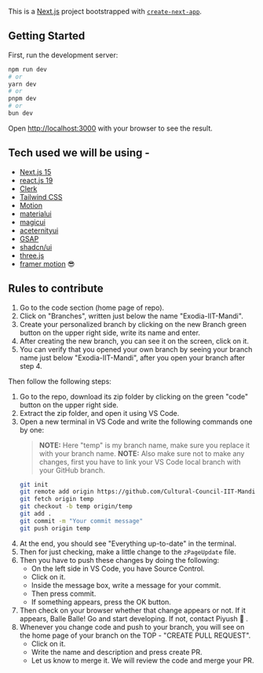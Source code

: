 This is a [Next.js](https://nextjs.org) project bootstrapped with [`create-next-app`](https://nextjs.org/docs/app/api-reference/cli/create-next-app).

## Getting Started

First, run the development server:

```bash
npm run dev
# or
yarn dev
# or
pnpm dev
# or
bun dev
```

Open [http://localhost:3000](http://localhost:3000) with your browser to see the result.

<!-- adding tech stack used heading and their links name  -->

## Tech used we will be using - 

- [Next.js 15](https://nextjs.org)
- [react.js 19](https://react.dev/)
- [Clerk](https://clerk.dev)
- [Tailwind CSS](https://tailwindcss.com)
- [Motion](https://motion.dev)
- [materialui](https://mui.com/material-ui/)
- [magicui](https://magicui.design/)
- [aceternityui](https://ui.aceternity.com/)
- [GSAP](https://gsap.com)
- [shadcn/ui](https://ui.shadcn.com/)
- [three.js](https://threejs.org/)
- [framer motion](https://motion.dev/) 😎

## Rules to contribute

1. Go to the code section (home page of repo).
2. Click on "Branches", written just below the name "Exodia-IIT-Mandi".
3. Create your personalized branch by clicking on the new Branch green button on the upper right side, write its name and enter.
4. After creating the new branch, you can see it on the screen, click on it.
5. You can verify that you opened your own branch by seeing your branch name just below "Exodia-IIT-Mandi", after you open your branch after step 4.

Then follow the following steps:

1. Go to the repo, download its zip folder by clicking on the green "code" button on the upper right side.
2. Extract the zip folder, and open it using VS Code.
3. Open a new terminal in VS Code and write the following commands one by one:
    > **NOTE:** Here "temp" is my branch name, make sure you replace it with your branch name.
    > **NOTE:** Also make sure not to make any changes, first you have to link your VS Code local branch with your GitHub branch.
    ```bash
    git init
    git remote add origin https://github.com/Cultural-Council-IIT-Mandi/Exodia-IIT-Mandi.git
    git fetch origin temp
    git checkout -b temp origin/temp
    git add .
    git commit -m "Your commit message"
    git push origin temp
    ```
4. At the end, you should see "Everything up-to-date" in the terminal.
5. Then for just checking, make a little change to the `zPageUpdate` file.
6. Then you have to push these changes by doing the following:
    - On the left side in VS Code, you have Source Control.
    - Click on it.
    - Inside the message box, write a message for your commit.
    - Then press commit.
    - If something appears, press the OK button.
7. Then check on your browser whether that change appears or not. If it appears, Balle Balle! Go and start developing. If not, contact Piyush 🫠 .
8. Whenever you change code and push to your branch, you will see on the home page of your branch on the TOP - "CREATE PULL REQUEST".
    - Click on it.
    - Write the name and description and press create PR.
    - Let us know to merge it. We will review the code and merge your PR.

